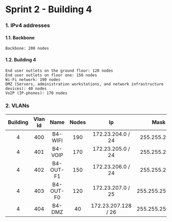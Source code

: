 # Sprint 2 - Building 4 #


### 1. IPv4 addresses ###
#### 1.1. Backbone ####
    Backbone: 200 nodes

#### 1.2. Building 4 ####
 
    End user outlets on the ground floor: 120 nodes
    End user outlets on floor one: 150 nodes
    Wi-Fi network: 190 nodes
    DMZ (Servers, administration workstations, and network infrastructure devices): 40 nodes
    VoIP (IP-phones): 170 nodes


### 2. VLANs ###

| Building | Vlan Id |   Name    | Nodes |         Ip          |      Mask       |
|:--------:|:-------:|:---------:|:-----:|:-------------------:|:---------------:|
|    4     |   400   |  B4-WIFI  |  190  |  172.23.204.0 / 24  |  255.255.255.0  |
|    4     |   401   |  B4-VOIP  |  170  |  172.23.205.0 / 24  |  255.255.255.0  | 
|    4     |   402   | B4-OUT-F1 |  150  |  172.23.206.0 / 24  |  255.255.255.0  |
|    4     |   403   | B4-OUT-F0 |  120  |  172.23.207.0 / 25  | 255.255.255.128 |
|    4     |   404   |  B4-DMZ   |  40   | 172.23.207.128 / 26 | 255.255.255.192 |